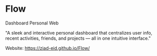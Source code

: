 # Flow
Dashboard Personal Web

"A sleek and interactive personal dashboard that centralizes user info, recent activities, friends, and projects — all in one intuitive interface."


Website: https://ziad-eid.github.io/Flow/
